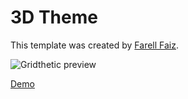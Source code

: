 # 3D Theme
This template was created by [Farell Faiz](http://github.com/farellfaiz/ "Farell Faiz").

![Gridthetic preview](Templates/3D-Theme/preview.png "Gridthetic preview")

[Demo](https://michaelbarney.github.io/LinkFree/Templates/3D-Theme/)